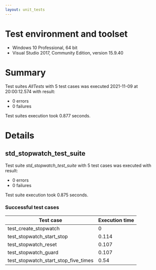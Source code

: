 ```yaml
---
layout: unit_tests
---
```


# Test environment and toolset 

* Windows 10 Professional, 64 bit
* Visual Studio 2017, Community Edition, version 15.9.40

# Summary

Test suites *AllTests* with 5 test cases was executed 2021-11-09 at 20:00:12.574 with result:

* 0 errors
* 0 failures

Test suites execution took 0.877 seconds.

# Details

## std_stopwatch_test_suite

Test suite *std_stopwatch_test_suite* with 5 test cases was executed with result:

* 0 errors
* 0 failures

Test suite execution took 0.875 seconds.

### Successful test cases

Test case|Execution time
-|-
test_create_stopwatch | 0
test_stopwatch_start_stop | 0.114
test_stopwatch_reset | 0.107
test_stopwatch_guard | 0.107
test_stopwatch_start_stop_five_times | 0.54

